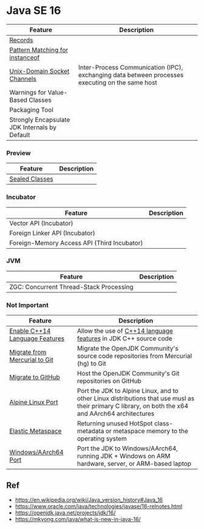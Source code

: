 # Java SE 16

Feature                                       | Description
----------------------------------------------|-------------
[Records](https://github.com/shamy1st/java-records)                                             | 
[Pattern Matching for instanceof](https://github.com/shamy1st/java-pattern-matching-instanceof) | 
[Unix-Domain Socket Channels](https://github.com/shamy1st/java-unix-domain-socket-channels)     | Inter-Process Communication (IPC), exchanging data between processes executing on the same host
Warnings for Value-Based Classes              | 
Packaging Tool                                | 
Strongly Encapsulate JDK Internals by Default | 

### Preview

Feature                                                         | Description
----------------------------------------------------------------|-------------
[Sealed Classes](https://github.com/shamy1st/java-sealed-class) | 

### Incubator

Feature                                       | Description
----------------------------------------------|-------------
Vector API (Incubator)                        | 
Foreign Linker API (Incubator)                | 
Foreign-Memory Access API (Third Incubator)   | 

### JVM

Feature                                       | Description
----------------------------------------------|-------------
ZGC: Concurrent Thread-Stack Processing       | 

### Not Important

Feature                                       | Description
----------------------------------------------|-------------
[Enable C++14 Language Features](https://openjdk.java.net/jeps/347) | Allow the use of [C++14 language features](https://en.wikipedia.org/wiki/C%2B%2B14) in JDK C++ source code
[Migrate from Mercurial to Git](https://openjdk.java.net/jeps/357)  | Migrate the OpenJDK Community's source code repositories from Mercurial (hg) to Git
[Migrate to GitHub](https://openjdk.java.net/jeps/369)              | Host the OpenJDK Community's Git repositories on GitHub
[Alpine Linux Port](https://openjdk.java.net/jeps/386)              | Port the JDK to Alpine Linux, and to other Linux distributions that use musl as their primary C library, on both the x64 and AArch64 architectures
[Elastic Metaspace](https://openjdk.java.net/jeps/387)              | Returning unused HotSpot class-metadata or metaspace memory to the operating system
[Windows/AArch64 Port](https://openjdk.java.net/jeps/388)           | Port the JDK to Windows/AArch64, running JDK + Windows on ARM hardware, server, or ARM-based laptop

## Ref
* https://en.wikipedia.org/wiki/Java_version_history#Java_16
* https://www.oracle.com/java/technologies/javase/16-relnotes.html
* https://openjdk.java.net/projects/jdk/16/
* https://mkyong.com/java/what-is-new-in-java-16/
